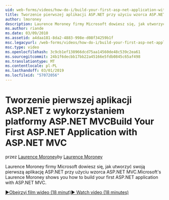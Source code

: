 ```yaml
---
uid: web-forms/videos/how-do-i/build-your-first-asp-net-application-with-asp-net-mvc
title: Tworzenie pierwszej aplikacji ASP.NET przy użyciu wzorca ASP.NET MVC | Dokumentacja firmy Microsoft
author: lmoroney
description: Laurence Moroney firmy Microsoft dowiesz się, jak utworzyć swoją pierwszą aplikację ASP.NET przy użyciu wzorca ASP.NET MVC.
ms.author: riande
ms.date: 03/09/2010
ms.assetid: a4daa181-8da2-4883-998e-d08f34259b1f
msc.legacyurl: /web-forms/videos/how-do-i/build-your-first-asp-net-application-with-asp-net-mvc
msc.type: video
ms.openlocfilehash: 3c9cb1ef138966dcd75aa14560de48c539c2ea61
ms.sourcegitcommit: 24b1f6decbb17bb22a45166e5fdb0845c65af498
ms.translationtype: MT
ms.contentlocale: pl-PL
ms.lasthandoff: 03/01/2019
ms.locfileid: "57072056"
---
```

<a name="build-your-first-aspnet-application-with-aspnet-mvc"></a><span data-ttu-id="dcd15-103">Tworzenie pierwszej aplikacji ASP.NET z wykorzystaniem platformy ASP.NET MVC</span><span class="sxs-lookup"><span data-stu-id="dcd15-103">Build Your First ASP.NET Application with ASP.NET MVC</span></span>
====================
<span data-ttu-id="dcd15-104">przez [Laurence Moroney](https://github.com/lmoroney)</span><span class="sxs-lookup"><span data-stu-id="dcd15-104">by [Laurence Moroney](https://github.com/lmoroney)</span></span>

<span data-ttu-id="dcd15-105">Laurence Moroney firmy Microsoft dowiesz się, jak utworzyć swoją pierwszą aplikację ASP.NET przy użyciu wzorca ASP.NET MVC.</span><span class="sxs-lookup"><span data-stu-id="dcd15-105">Microsoft's Laurence Moroney shows you how to build your first ASP.NET application with ASP.NET MVC.</span></span>

[<span data-ttu-id="dcd15-106">&#9654;Obejrzyj film wideo (18 minut)</span><span class="sxs-lookup"><span data-stu-id="dcd15-106">&#9654; Watch video (18 minutes)</span></span>](https://channel9.msdn.com/Blogs/ASP-NET-Site-Videos/build-your-first-asp-net-application-with-asp-net-mvc)
